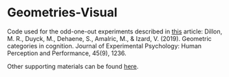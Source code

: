# Geometries-Visual

Code used for the odd-one-out experiments described in [this](http://www.normalesup.org/~mamalric/publications/Dillon_Geometric_categories.pdf) article:
Dillon, M. R., Duyck, M., Dehaene, S., Amalric, M., & Izard, V. (2019). Geometric categories in cognition. Journal of Experimental Psychology: Human Perception and Performance, 45(9), 1236.

Other supporting materials can be found [here](https://osf.io/wa64q/).

